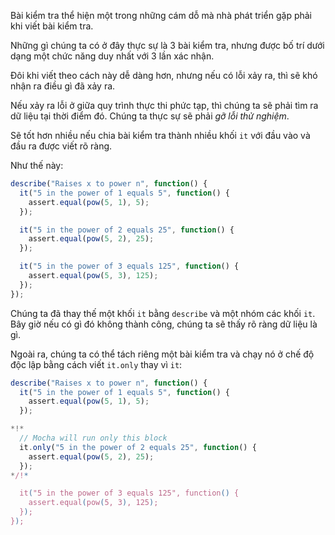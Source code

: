 Bài kiểm tra thể hiện một trong những cám dỗ mà nhà phát triển gặp phải khi viết bài kiểm tra.

Những gì chúng ta có ở đây thực sự là 3 bài kiểm tra, nhưng được bố trí dưới dạng một chức năng duy nhất với 3 lần xác nhận.

Đôi khi viết theo cách này dễ dàng hơn, nhưng nếu có lỗi xảy ra, thì sẽ khó nhận ra điều gì đã xảy ra.

Nếu xảy ra lỗi ở giữa quy trình thực thi phức tạp, thì chúng ta sẽ phải tìm ra dữ liệu tại thời điểm đó. Chúng ta thực sự sẽ phải *gỡ lỗi thử nghiệm*.

Sẽ tốt hơn nhiều nếu chia bài kiểm tra thành nhiều khối `it` với đầu vào và đầu ra được viết rõ ràng.

Như thế này:
```js
describe("Raises x to power n", function() {
  it("5 in the power of 1 equals 5", function() {
    assert.equal(pow(5, 1), 5);
  });

  it("5 in the power of 2 equals 25", function() {
    assert.equal(pow(5, 2), 25);
  });

  it("5 in the power of 3 equals 125", function() {
    assert.equal(pow(5, 3), 125);
  });
});
```

Chúng ta đã thay thế một khối `it` bằng `describe` và một nhóm các khối `it`. Bây giờ nếu có gì đó không thành công, chúng ta sẽ thấy rõ ràng dữ liệu là gì.

Ngoài ra, chúng ta có thể tách riêng một bài kiểm tra và chạy nó ở chế độ độc lập bằng cách viết `it.only` thay vì `it`:


```js
describe("Raises x to power n", function() {
  it("5 in the power of 1 equals 5", function() {
    assert.equal(pow(5, 1), 5);
  });

*!*
  // Mocha will run only this block
  it.only("5 in the power of 2 equals 25", function() {
    assert.equal(pow(5, 2), 25);
  });
*/!*

  it("5 in the power of 3 equals 125", function() {
    assert.equal(pow(5, 3), 125);
  });
});
```
